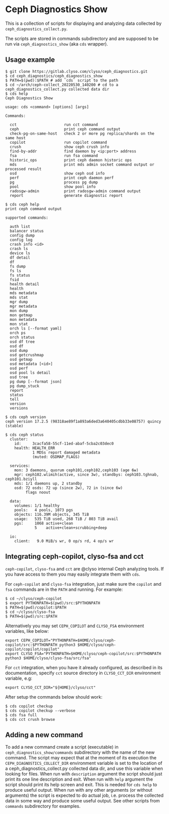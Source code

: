 # Ceph Diagnostics Show

This is a collection of scripts for displaying and analyzing data
collected by `ceph_diagnostics_collect.py`.

The scripts are stored in commands subdirectory and are supposed to be
run via `ceph_diagnostics_show` (aka `cds` wrapper).

## Usage example

```
$ git clone https://gitlab.clyso.com/clyso/ceph_diagnostics.git
$ cd ceph_diagnostics/ceph_diagnostics_show
$ PATH=$(pwd):$PATH # add `cds` script to the path
$ cd ~/arch/ceph-collect_20220530_140200 # cd to a ceph_diagnostics_collect.py collected data dir
$ cds help
Ceph Diagnostics Show

usage: cds <command> [options] [args]

Commands:

  cct                     run cct command
  ceph                    print ceph command output
  check-pg-on-same-host   check 2 or more pg replica/shards on the same host
  copilot                 run copilot command
  crush                   show ceph crush info
  find-by-addr            find daemon by <ip:port> address
  fsa                     run fsa command
  historic_ops            print ceph daemon historic ops
  mds                     print mds admin socket command output or processed result
  osd                     show ceph osd info
  perf                    print ceph daemon perf
  pg                      process pg dump
  pool                    show pool info
  radosgw-admin           print radosgw-admin command output
  report                  generate diagnostic report

$ cds ceph help
print ceph command output

supported commands:

  auth list
  balancer status
  config dump
  config log
  crash info <id>
  crash ls
  device ls
  df detail
  df
  fs dump
  fs ls
  fs status
  fsid
  health detail
  health
  mds metadata
  mds stat
  mgr dump
  mgr metadata
  mon dump
  mon getmap
  mon metadata
  mon stat
  orch ls [--format yaml]
  orch ps
  orch status
  osd df tree
  osd df
  osd dump
  osd getcrushmap
  osd getmap
  osd metadata [<id>]
  osd perf
  osd pool ls detail
  osd tree
  pg dump [--format json]
  pg dump_stuck
  report
  status
  tell
  version
  versions

$ cds ceph version
ceph version 17.2.5 (98318ae89f1a893a6ded3a640405cdbb33e08757) quincy (stable)

$ cds ceph status 
  cluster:
    id:     3cacfa58-55cf-11ed-abaf-5cba2c03dec0
    health: HEALTH_ERR
            1 MDSs report damaged metadata
            (muted: OSDMAP_FLAGS)
 
  services:
    mon: 3 daemons, quorum ceph101,ceph102,ceph103 (age 6w)
    mgr: ceph102.wlimih(active, since 3w), standbys: ceph103.tghnab, ceph101.bziyll
    mds: 1/1 daemons up, 2 standby
    osd: 72 osds: 72 up (since 2w), 72 in (since 6w)
         flags noout
 
  data:
    volumes: 1/1 healthy
    pools:   4 pools, 1073 pgs
    objects: 116.39M objects, 345 TiB
    usage:   535 TiB used, 268 TiB / 803 TiB avail
    pgs:     1068 active+clean
             5    active+clean+scrubbing+deep
 
  io:
    client:   9.0 MiB/s wr, 0 op/s rd, 4 op/s wr
``` 

## Integrating ceph-copilot, clyso-fsa and cct

`ceph-copilot`, `clyso-fsa` and `cct` are @clyso internal Ceph analyzing tools.
If you have access to them you may easily integrate them with `cds`.

For `ceph-copilot` and `clyso-fsa` integration, just make sure the `copilot`
and `fsa` commands are in the `PATH` and running.  For example:

```
$ cd ~/clyso/ceph-copilot
$ export PYTHONPATH=$(pwd)/src:$PYTHONPATH
$ PATH=$(pwd)/copilot:$PATH
$ cd ~/clyso/clyso-fsa
$ PATH=$(pwd)/src:$PATH
```

Alternatively you may set `CEPH_COPILOT` and `CLYSO_FSA` environment variables,
like below:

```
export CEPH_COPILOT="PYTHONPATH=$HOME/clyso/ceph-copilot/src:$PYTHONPATH python3 $HOME/clyso/ceph-copilot/copilot/copilot"
export CLYSO_FSA="PYTHONPATH=$HOME/clyso/ceph-copilot/src:$PYTHONPATH python3 $HOME/clyso/clyso-fsa/src/fsa"
```

For `cct` integration, when you have it already configured, as described in its
documentation, specify `cct` source directory in `CLYSO_CCT_DIR` environment
variable, e.g:

```
export CLYSO_CCT_DIR="${HOME}/clyso/cct"
```

After setup the commands below should work:

```
$ cds copilot checkup
$ cds copilot checkup --verbose
$ cds fsa full
$ cds cct crush browse
```

## Adding a new command

To add a new command create a script (executable) in
`ceph_diagnostics_show/commands` subdirectory with the name of the new
command. The script may expect that at the moment of its execution the
`CEPH_DIAGNOSTICS_COLLECT_DIR` environment variable is set to the
location of a ceph_diagnostics_collect.py collected data dir, and use
this variable when looking for files. When run with `description`
argument the script should just print its one line description and
exit. When run with `help` argument the script should print its help
screen and exit. This is needed for `cds help` to produce useful
output. When run with any other arguments (or without arguments) the
script is expected to do actual job, i.e. process the collected data
in some way and produce some useful output. See other scripts from
`commands` subdirectory for examples.